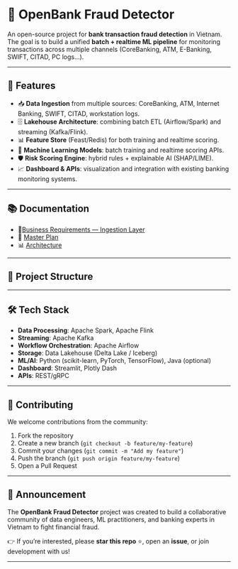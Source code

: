 # 🏦 OpenBank Fraud Detector

An open-source project for **bank transaction fraud detection** in Vietnam.  
The goal is to build a unified **batch + realtime ML pipeline** for monitoring transactions across multiple channels (CoreBanking, ATM, E-Banking, SWIFT, CITAD, PC logs...).

---

## 🚀 Features

- 📥 **Data Ingestion** from multiple sources: CoreBanking, ATM, Internet Banking, SWIFT, CITAD, workstation logs.  
- 🗄️ **Lakehouse Architecture**: combining batch ETL (Airflow/Spark) and streaming (Kafka/Flink).  
- 📊 **Feature Store** (Feast/Redis) for both training and realtime scoring.  
- 🤖 **Machine Learning Models**: batch training and realtime scoring APIs.  
- 🛡️ **Risk Scoring Engine**: hybrid rules + explainable AI (SHAP/LIME).  
- 📈 **Dashboard & APIs**: visualization and integration with existing banking monitoring systems.  

---

## 📚 Documentation
- 📄[Business Requirements — Ingestion Layer](docs/business_requirements.md)
- 📄 [Master Plan](docs/master_plan.md)  
- 📊 [Architecture](docs/architecture.md)  

---

## 📂 Project Structure


---

## 🛠️ Tech Stack

- **Data Processing**: Apache Spark, Apache Flink  
- **Streaming**: Apache Kafka  
- **Workflow Orchestration**: Apache Airflow  
- **Storage**: Data Lakehouse (Delta Lake / Iceberg)  
- **ML/AI**: Python (scikit-learn, PyTorch, TensorFlow), Java (optional)  
- **Dashboard**: Streamlit, Plotly Dash  
- **APIs**: REST/gRPC  

---

## 🤝 Contributing

We welcome contributions from the community:  
1. Fork the repository  
2. Create a new branch (`git checkout -b feature/my-feature`)  
3. Commit your changes (`git commit -m "Add my feature"`)  
4. Push the branch (`git push origin feature/my-feature`)  
5. Open a Pull Request  

---

## 📢 Announcement

The **OpenBank Fraud Detector** project was created to build a collaborative community of data engineers, ML practitioners, and banking experts in Vietnam to fight financial fraud.  

👉 If you’re interested, please **star this repo** ⭐, open an **issue**, or join development with us!  

---
